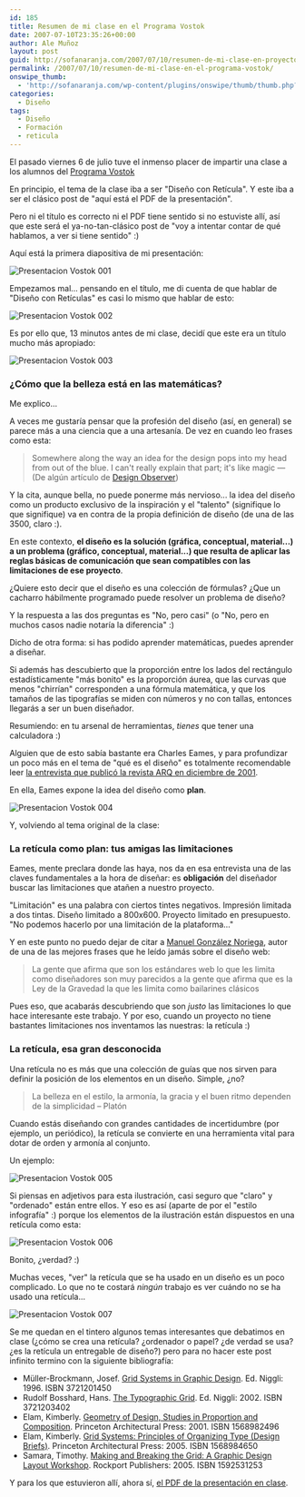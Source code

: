 ```yaml
---
id: 185
title: Resumen de mi clase en el Programa Vostok
date: 2007-07-10T23:35:26+00:00
author: Ale Muñoz
layout: post
guid: http://sofanaranja.com/2007/07/10/resumen-de-mi-clase-en-proyecto-vostok/
permalink: /2007/07/10/resumen-de-mi-clase-en-el-programa-vostok/
onswipe_thumb:
  - 'http://sofanaranja.com/wp-content/plugins/onswipe/thumb/thumb.php?src=/images/2007/07/presentacion-vostok-001.png&amp;w=600&amp;h=800&amp;zc=1&amp;q=75&amp;f=0'
categories:
  - Diseño
tags:
  - Diseño
  - Formación
  - reticula
---
```

El pasado viernes 6 de julio tuve el inmenso placer de impartir una clase a los alumnos del [Programa Vostok](http://www.programavostok.com/)

En principio, el tema de la clase iba a ser "Diseño con Retícula". Y este iba a ser el clásico post de "aquí está el PDF de la presentación".

Pero ni el título es correcto ni el PDF tiene sentido si no estuviste allí, así que este será el ya-no-tan-clásico post de "voy a intentar contar de qué hablamos, a ver si tiene sentido" :)

Aquí está la primera diapositiva de mi presentación:

![Presentacion Vostok 001](/images/2007/07/presentacion-vostok-001.png)

Empezamos mal... pensando en el título, me di cuenta de que hablar de "Diseño con Retículas" es casi lo mismo que hablar de esto:

![Presentacion Vostok 002](/images/2007/07/presentacion-vostok-002.png)

Es por ello que, 13 minutos antes de mi clase, decidí que este era un título mucho más apropiado:

![Presentacion Vostok 003](/images/2007/07/presentacion-vostok-003.png)

### ¿Cómo que la belleza está en las matemáticas?

Me explico...

A veces me gustaría pensar que la profesión del diseño (así, en general) se parece más a una ciencia que a una artesanía. De vez en cuando leo frases como esta:

> Somewhere along the way an idea for the design pops into my head from out of the blue. I can't really explain that part; it's like magic — (De algún artículo de [Design Observer](http://www.designobserver.com/))

Y la cita, aunque bella, no puede ponerme más nervioso... la idea del diseño como un producto exclusivo de la inspiración y el "talento" (signifique lo que signifique) va en contra de la propia definición de diseño (de una de las 3500, claro :).

En este contexto, **el diseño es la solución (gráfica, conceptual, material...) a un problema (gráfico, conceptual, material...) que resulta de aplicar las reglas básicas de comunicación que sean compatibles con las limitaciones de ese proyecto**.

¿Quiere esto decir que el diseño es una colección de fórmulas? ¿Que un cacharro hábilmente programado puede resolver un problema de diseño?

Y la respuesta a las dos preguntas es "No, pero casi" (o "No, pero en muchos casos nadie notaría la diferencia" :)

Dicho de otra forma: si has podido aprender matemáticas, puedes aprender a diseñar.

Si además has descubierto que la proporción entre los lados del rectángulo estadísticamente "más bonito" es la proporción áurea, que las curvas que menos "chirrían" corresponden a una fórmula matemática, y que los tamaños de las tipografías se miden con números y no con tallas, entonces llegarás a ser un buen diseñador.

Resumiendo: en tu arsenal de herramientas, *tienes* que tener una calculadora :)

Alguien que de esto sabía bastante era Charles Eames, y para profundizar un poco más en el tema de "qué es el diseño" es totalmente recomendable leer [la entrevista que publicó la revista ARQ en diciembre de 2001](http://www.scielo.cl/scielo.php?pid=S0717-69962001004900011&script=sci_arttext).

En ella, Eames expone la idea del diseño como **plan**.

![Presentacion Vostok 004](/images/2007/07/presentacion-vostok-004.jpg)

Y, volviendo al tema original de la clase:


### La retícula como plan: tus amigas las limitaciones

Eames, mente preclara donde las haya, nos da en esa entrevista una de las claves fundamentales a la hora de diseñar: es **obligación** del diseñador buscar las limitaciones que atañen a nuestro proyecto.

"Limitación" es una palabra con ciertos tintes negativos. Impresión limitada a dos tintas. Diseño limitado a 800x600. Proyecto limitado en presupuesto. "No podemos hacerlo por una limitación de la plataforma..."

Y en este punto no puedo dejar de citar a [Manuel González Noriega](http://simplelogica.net/logicola/), autor de una de las mejores frases que he leído jamás sobre el diseño web:

> La gente que afirma que son los estándares web lo que les limita como diseñadores son muy parecidos a la gente que afirma que es la Ley de la Gravedad la que les limita como bailarines clásicos

Pues eso, que acabarás descubriendo que son *justo* las limitaciones lo que hace interesante este trabajo. Y por eso, cuando un proyecto no tiene bastantes limitaciones nos inventamos las nuestras: la retícula :)


### La retícula, esa gran desconocida

Una retícula no es más que una colección de guías que nos sirven para definir la posición de los elementos en un diseño. Simple, ¿no?

> La belleza en el estilo, la armonía, la gracia y el buen ritmo dependen de la simplicidad – Platón

Cuando estás diseñando con grandes cantidades de incertidumbre (por ejemplo, un periódico), la retícula se convierte en una herramienta vital para dotar de orden y armonía al conjunto.

Un ejemplo:

![Presentacion Vostok 005](/images/2007/07/presentacion-vostok-005.png)

Si piensas en adjetivos para esta ilustración, casi seguro que "claro" y "ordenado" están entre ellos. Y eso es así (aparte de por el "estilo infografía" :) porque los elementos de la ilustración están dispuestos en una retícula como esta:

![Presentacion Vostok 006](/images/2007/07/presentacion-vostok-006.png)

Bonito, ¿verdad? :)

Muchas veces, "ver" la retícula que se ha usado en un diseño es un poco complicado. Lo que no te costará *ningún* trabajo es ver cuándo no se ha usado una retícula...

![Presentacion Vostok 007](/images/2007/07/presentacion-vostok-007.png)

Se me quedan en el tintero algunos temas interesantes que debatimos en clase (¿cómo se crea una retícula? ¿ordenador o papel? ¿de verdad se usa? ¿es la retícula un entregable de diseño?) pero para no hacer este post infinito termino con la siguiente bibliografía:

* Müller-Brockmann, Josef. [Grid Systems in Graphic Design](http://www.amazon.com/dp/3721201450/). Ed. Niggli: 1996. ISBN 3721201450
* Rudolf Bosshard, Hans. [The Typographic Grid](http://amazon.com/dp/3721203402). Ed. Niggli: 2002. ISBN 3721203402
* Elam, Kimberly. [Geometry of Design, Studies in Proportion and Composition](http://amazon.com/dp/1568982496). Princeton Architectural Press: 2001. ISBN 1568982496
* Elam, Kimberly. [Grid Systems: Principles of Organizing Type (Design Briefs)](http://amazon.com/dp/1568984650). Princeton Architectural Press: 2005. ISBN 1568984650
* Samara, Timothy. [Making and Breaking the Grid: A Graphic Design Layout Workshop](http://amazon.com/dp/1592531253). Rockport Publishers: 2005. ISBN 1592531253

Y para los que estuvieron allí, ahora sí, [el PDF de la presentación en clase](http://sofanaranja.com/dl/clase_vostok_julio_2007.pdf).